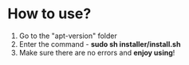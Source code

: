 # How to use?
1. Go to the "apt-version" folder
2. Enter the command - **sudo sh installer/install.sh**
3. Make sure there are no errors and **enjoy using**!
